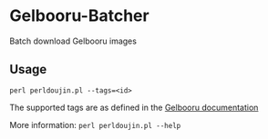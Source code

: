 Gelbooru-Batcher
================

Batch download Gelbooru images

## Usage ##
```perl perldoujin.pl --tags=<id>```

The supported tags are as defined in the [Gelbooru documentation](http://gelbooru.com/index.php?page=help&topic=cheatsheet)

More information: ```perl perldoujin.pl --help```